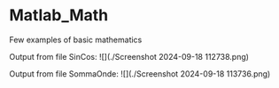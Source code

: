 # Matlab_Math
Few examples of basic mathematics

Output from file SinCos: 
![](./Screenshot 2024-09-18 112738.png)

Output from file SommaOnde: 
![](./Screenshot 2024-09-18 113736.png)

